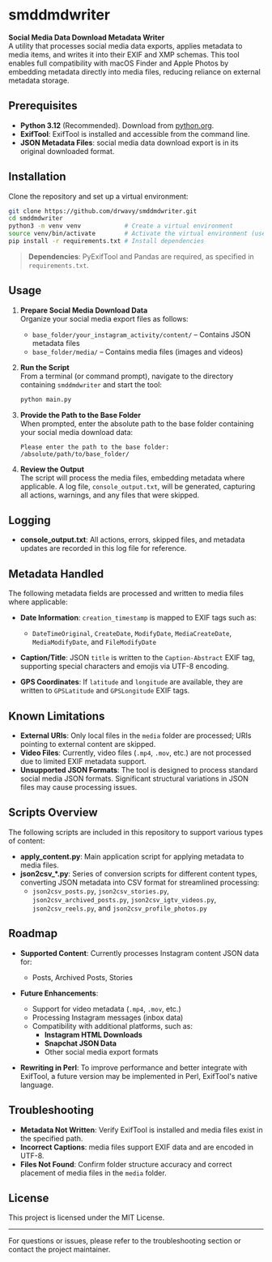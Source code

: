 # smddmdwriter

**Social Media Data Download Metadata Writer**  
A utility that processes social media data exports, applies metadata to media items, and writes it into their EXIF and XMP schemas. This tool enables full compatibility with macOS Finder and Apple Photos by embedding metadata directly into media files, reducing reliance on external metadata storage.

## Prerequisites
- **Python 3.12** (Recommended). Download from [python.org](https://www.python.org/downloads/).
- **ExifTool**: ExifTool is installed and accessible from the command line.
- **JSON Metadata Files**: social media data download export is in its original downloaded format.

## Installation
Clone the repository and set up a virtual environment:

```bash
git clone https://github.com/drwavy/smddmdwriter.git
cd smddmdwriter
python3 -m venv venv            # Create a virtual environment
source venv/bin/activate        # Activate the virtual environment (use 'venv\Scripts\activate' on Windows)
pip install -r requirements.txt # Install dependencies
```

> **Dependencies**: PyExifTool and Pandas are required, as specified in `requirements.txt`.

## Usage
1. **Prepare Social Media Download Data**  
   Organize your social media export files as follows:
   - `base_folder/your_instagram_activity/content/` – Contains JSON metadata files
   - `base_folder/media/` – Contains media files (images and videos)

2. **Run the Script**  
   From a terminal (or command prompt), navigate to the directory containing `smddmdwriter` and start the tool:

   ```bash
   python main.py
   ```

3. **Provide the Path to the Base Folder**  
   When prompted, enter the absolute path to the base folder containing your social media download data:
   
   ```plaintext
   Please enter the path to the base folder: /absolute/path/to/base_folder/
   ```

4. **Review the Output**  
   The script will process the media files, embedding metadata where applicable. A log file, `console_output.txt`, will be generated, capturing all actions, warnings, and any files that were skipped.

## Logging
- **console_output.txt**: All actions, errors, skipped files, and metadata updates are recorded in this log file for reference.

## Metadata Handled
The following metadata fields are processed and written to media files where applicable:

- **Date Information**: `creation_timestamp` is mapped to EXIF tags such as:
  - `DateTimeOriginal`, `CreateDate`, `ModifyDate`, `MediaCreateDate`, `MediaModifyDate`, and `FileModifyDate`

- **Caption/Title**: JSON `title` is written to the `Caption-Abstract` EXIF tag, supporting special characters and emojis via UTF-8 encoding.

- **GPS Coordinates**: If `latitude` and `longitude` are available, they are written to `GPSLatitude` and `GPSLongitude` EXIF tags.

## Known Limitations
- **External URIs**: Only local files in the `media` folder are processed; URIs pointing to external content are skipped.
- **Video Files**: Currently, video files (`.mp4`, `.mov`, etc.) are not processed due to limited EXIF metadata support.
- **Unsupported JSON Formats**: The tool is designed to process standard social media JSON formats. Significant structural variations in JSON files may cause processing issues.

## Scripts Overview
The following scripts are included in this repository to support various types of content:

- **apply_content.py**: Main application script for applying metadata to media files.
- **json2csv_*.py**: Series of conversion scripts for different content types, converting JSON metadata into CSV format for streamlined processing:
  - `json2csv_posts.py`, `json2csv_stories.py`, `json2csv_archived_posts.py`, `json2csv_igtv_videos.py`, `json2csv_reels.py`, and `json2csv_profile_photos.py`

## Roadmap
- **Supported Content**: Currently processes Instagram content JSON data for:
  - Posts, Archived Posts, Stories

- **Future Enhancements**:
  - Support for video metadata (`.mp4`, `.mov`, etc.)
  - Processing Instagram messages (inbox data)
  - Compatibility with additional platforms, such as:
    - **Instagram HTML Downloads**
    - **Snapchat JSON Data**
    - Other social media export formats

- **Rewriting in Perl**: To improve performance and better integrate with ExifTool, a future version may be implemented in Perl, ExifTool's native language.

## Troubleshooting
- **Metadata Not Written**: Verify ExifTool is installed and media files exist in the specified path.
- **Incorrect Captions**: media files support EXIF data and are encoded in UTF-8.
- **Files Not Found**: Confirm folder structure accuracy and correct placement of media files in the `media` folder.

## License
This project is licensed under the MIT License.

---

For questions or issues, please refer to the troubleshooting section or contact the project maintainer.
